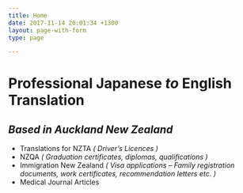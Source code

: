 ```yaml
---
title: Home
date: 2017-11-14 20:01:34 +1300
layout: page-with-form
type: page

---
```

# Professional Japanese *to* English Translation
## *Based in Auckland New Zealand*
* Translations for NZTA *( Driver’s Licences )*
* NZQA *( Graduation certificates, diplomas, qualifications )*
* Immigration New Zealand *( Visa applications – Family registration documents, work certificates, recommendation letters etc. )*
* Medical Journal Articles